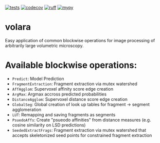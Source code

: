 [![tests](https://github.com/pattonw/volara/actions/workflows/tests.yaml/badge.svg)](https://github.com/pattonw/volara/actions/workflows/tests.yaml)
[![codecov](https://codecov.io/gh/pattonw/volara/branch/main/graph/badge.svg?token=YOUR_TOKEN)](https://codecov.io/gh/pattonw/volara)
[![ruff](https://github.com/pattonw/volara/actions/workflows/ruff.yaml/badge.svg)](https://github.com/pattonw/volara/actions/workflows/ruff.yaml)
[![mypy](https://github.com/pattonw/volara/actions/workflows/mypy.yaml/badge.svg)](https://github.com/pattonw/volara/actions/workflows/mypy.yaml)

# volara
Easy application of common blockwise operations for image processing of arbitrarily large volumetric microscopy.

# Available blockwise operations:
- `Predict`: Model Prediction
- `FragmentExtraction`: Fragment extraction via mutex watershed
- `AffAgglom`: Supervoxel affinity score edge creation
- `ArgMax`: Argmax accross predicted probabilities
- `DistanceAgglom`: Supervoxel distance score edge creation
- `GlobalSeg`: Global creation of look up tables for fragment -> segment agglomeration
- `LUT`: Remapping and saving fragments as segments
- `PsuedoAffs`: Create "psueodo affinities" from distance measures (e.g. cosine similarity on LSD predictions)
- `SeededExtractFrags`: Fragment extraction via mutex watershed that accepts skeletonized seed points for constrained fragment extraction
